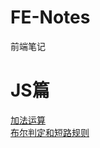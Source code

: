 # FE-Notes
前端笔记

# JS篇
[加法运算](https://github.com/dahu0422/FE-Notes/blob/main/js/加法运算符.md)  
[布尔判定和短路规则](https://github.com/dahu0422/FE-Notes/blob/main/js/布尔判定和短路规则.md)